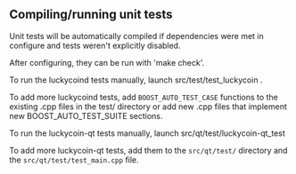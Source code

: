 Compiling/running unit tests
------------------------------------

Unit tests will be automatically compiled if dependencies were met in configure
and tests weren't explicitly disabled.

After configuring, they can be run with 'make check'.

To run the luckycoind tests manually, launch src/test/test_luckycoin .

To add more luckycoind tests, add `BOOST_AUTO_TEST_CASE` functions to the existing
.cpp files in the test/ directory or add new .cpp files that
implement new BOOST_AUTO_TEST_SUITE sections.

To run the luckycoin-qt tests manually, launch src/qt/test/luckycoin-qt_test

To add more luckycoin-qt tests, add them to the `src/qt/test/` directory and
the `src/qt/test/test_main.cpp` file.

